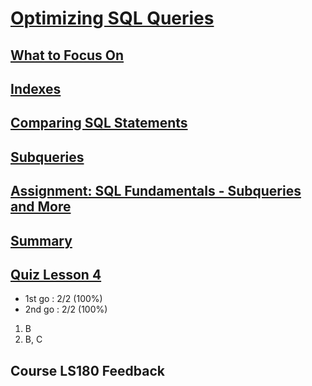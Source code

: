 # [Optimizing SQL Queries](https://launchschool.com/lessons/e752508c/assignments)

## [What to Focus On](https://launchschool.com/lessons/e752508c/assignments/f3ea9b49)

## [Indexes](https://launchschool.com/lessons/e752508c/assignments/17c58bc3)

## [Comparing SQL Statements	](https://launchschool.com/lessons/e752508c/assignments/87715c5f)


## [Subqueries](https://launchschool.com/lessons/e752508c/assignments/2009d549)
## [Assignment: SQL Fundamentals - Subqueries and More	](https://launchschool.com/lessons/e752508c/assignments/2b21b1ec)
## [Summary](https://launchschool.com/lessons/e752508c/assignments/d91090ce)
## [Quiz Lesson 4](https://launchschool.com/lessons/e752508c/assignments/a013ca9e)

- 1st go : 2/2 (100%)
- 2nd go : 2/2 (100%)
1. B
2. B, C

## Course LS180 Feedback
